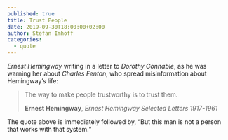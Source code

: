 ```yaml
---
published: true
title: Trust People
date: 2019-09-30T18:00:00+02:00
author: Stefan Imhoff
categories:
  - quote
---
```


_Ernest Hemingway_ writing in a letter to _Dorothy Connable_, as he was warning her about _Charles Fenton_, who spread misinformation about Hemingway’s life:

> The way to make people trustworthy is to trust them.
>
> **Ernest Hemingway**, _Ernest Hemingway Selected Letters 1917-1961_

The quote above is immediately followed by, <q>But this man is not a person that works with that system.</q>
